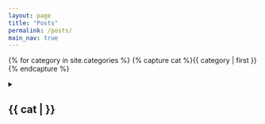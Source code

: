 ```yaml
---
layout: page
title: "Posts"
permalink: /posts/
main_nav: true
---
```


{% for category in site.categories %}
  {% capture cat %}{{ category | first }}{% endcapture %}

<details>
    <summary> <h2 id="{{cat}}">{{ cat |  }}</h2></summary>
    <div markdown="1">
        {% for desc in site.descriptions %}
    		{% if desc.cat == cat %}
        <p class="desc"><em>{{ desc.desc }}</em></p>
            {% endif %}
  		{% endfor %}
          <ul class="posts-list">
  {% for post in site.categories[cat] %}
    <li>
      <strong>
        <a href="{{ post.url | prepend: site.baseurl }}">{{ post.title }}</a>
      </strong>
      <span class="post-date">- {{ post.date | date_to_long_string }}</span>
    </li>
  {% endfor %}
  </ul>

  {% if forloop.last == false %}<hr>{% endif %}
{% endfor %}
<br>
    </div>
</details>



